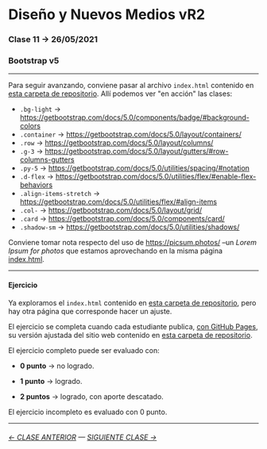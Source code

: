 # Diseño y Nuevos Medios vR2

### Clase 11 → 26/05/2021

### Bootstrap v5

- - - - - - - 

Para seguir avanzando, conviene pasar al archivo `index.html` contenido en [esta carpeta de repositorio](https://profesorfaco.github.io/dno037-2021/clase-11/index.html). Allí podemos ver "en acción" las clases:

- `.bg-light` → https://getbootstrap.com/docs/5.0/components/badge/#background-colors
- `.container` → https://getbootstrap.com/docs/5.0/layout/containers/
- `.row` → https://getbootstrap.com/docs/5.0/layout/columns/
- `.g-3` → https://getbootstrap.com/docs/5.0/layout/gutters/#row-columns-gutters
- `.py-5` → https://getbootstrap.com/docs/5.0/utilities/spacing/#notation
- `.d-flex` → https://getbootstrap.com/docs/5.0/utilities/flex/#enable-flex-behaviors
- `.align-items-stretch` → https://getbootstrap.com/docs/5.0/utilities/flex/#align-items
- `.col-` → https://getbootstrap.com/docs/5.0/layout/grid/
- `.card` → https://getbootstrap.com/docs/5.0/components/card/
- `.shadow-sm` → https://getbootstrap.com/docs/5.0/utilities/shadows/

Conviene tomar nota respecto del uso de https://picsum.photos/ –un *Lorem Ipsum for photos* que estamos aprovechando  en la misma página [index.html](https://profesorfaco.github.io/dno037-2021/clase-10/index.html).

- - - - - - - 

#### Ejercicio

Ya exploramos el `index.html` contenido en [esta carpeta de repositorio](https://profesorfaco.github.io/dno037-2021/clase-10/), pero hay otra página que corresponde hacer un ajuste.

El ejercicio se completa cuando cada estudiante publica, [con GitHub Pages](https://docs.github.com/es/free-pro-team@latest/github/working-with-github-pages/configuring-a-publishing-source-for-your-github-pages-site), su versión ajustada del sitio web contenido en [esta carpeta de repositorio](https://profesorfaco.github.io/dno037-2021/clase-10/).

El ejercicio completo puede ser evaluado con:

- **0 punto** → no logrado.

- **1 punto** → logrado.

- **2 puntos** → logrado, con aporte descatado.

El ejercicio incompleto es evaluado con 0 punto.

- - - - - - - 

###### [← CLASE ANTERIOR](https://github.com/profesorfaco/dno037-2021/tree/main/clase-10) — [SIGUIENTE CLASE →](https://github.com/profesorfaco/dno037-2021/tree/main/clase-12)
